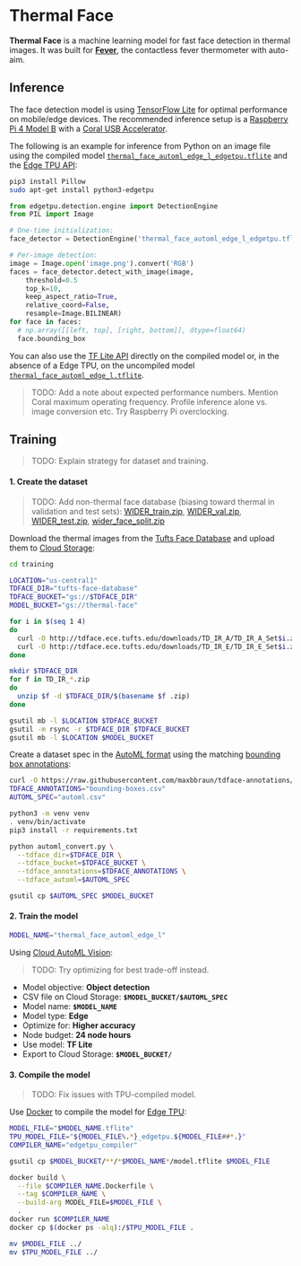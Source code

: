 # Thermal Face

**Thermal Face** is a machine learning model for fast face detection in thermal images. It was built for [**Fever**](https://github.com/maxbbraun/fever), the contactless fever thermometer with auto-aim.

## Inference

The face detection model is using [TensorFlow Lite](https://www.tensorflow.org/lite) for optimal performance on mobile/edge devices. The recommended inference setup is a [Raspberry Pi 4 Model B](https://www.raspberrypi.org/products/raspberry-pi-4-model-b/) with a [Coral USB Accelerator](https://coral.ai/docs/accelerator/get-started/).

The following is an example for inference from Python on an image file using the compiled model [`thermal_face_automl_edge_l_edgetpu.tflite`](thermal_face_automl_edge_l_edgetpu.tflite) and the [Edge TPU API](https://coral.ai/docs/edgetpu/api-intro/):

```bash
pip3 install Pillow
sudo apt-get install python3-edgetpu
```

```python
from edgetpu.detection.engine import DetectionEngine
from PIL import Image

# One-time initialization:
face_detector = DetectionEngine('thermal_face_automl_edge_l_edgetpu.tflite')

# Per-image detection:
image = Image.open('image.png').convert('RGB')
faces = face_detector.detect_with_image(image,
    threshold=0.5
    top_k=10,
    keep_aspect_ratio=True,
    relative_coord=False,
    resample=Image.BILINEAR)
for face in faces:
  # np.array([[left, top], [right, bottom]], dtype=float64)
  face.bounding_box
```

You can also use the [TF Lite API](https://www.tensorflow.org/lite/guide/python) directly on the compiled model or, in the absence of a Edge TPU, on the uncompiled model [`thermal_face_automl_edge_l.tflite`](thermal_face_automl_edge_l.tflite).

> TODO: Add a note about expected performance numbers. Mention Coral maximum operating frequency. Profile inference alone vs. image conversion etc. Try Raspberry Pi overclocking.

## Training

> TODO: Explain strategy for dataset and training.

#### 1. Create the dataset

> TODO: Add non-thermal face database (biasing toward thermal in validation and test sets): [WIDER_train.zip](https://drive.google.com/uc?export=download&id=0B6eKvaijfFUDQUUwd21EckhUbWs), [WIDER_val.zip](https://drive.google.com/uc?export=download&id=0B6eKvaijfFUDd3dIRmpvSk8tLUk), [WIDER_test.zip](https://drive.google.com/uc?export=download&id=0B6eKvaijfFUDbW4tdGpaYjgzZkU), [wider_face_split.zip](http://mmlab.ie.cuhk.edu.hk/projects/WIDERFace/support/bbx_annotation/wider_face_split.zip)

Download the thermal images from the [Tufts Face Database](http://tdface.ece.tufts.edu) and upload them to [Cloud Storage](https://cloud.google.com/storage/docs):

```bash
cd training

LOCATION="us-central1"
TDFACE_DIR="tufts-face-database"
TDFACE_BUCKET="gs://$TDFACE_DIR"
MODEL_BUCKET="gs://thermal-face"

for i in $(seq 1 4)
do
  curl -O http://tdface.ece.tufts.edu/downloads/TD_IR_A/TD_IR_A_Set$i.zip
  curl -O http://tdface.ece.tufts.edu/downloads/TD_IR_E/TD_IR_E_Set$i.zip
done

mkdir $TDFACE_DIR
for f in TD_IR_*.zip
do
  unzip $f -d $TDFACE_DIR/$(basename $f .zip)
done

gsutil mb -l $LOCATION $TDFACE_BUCKET
gsutil -m rsync -r $TDFACE_DIR $TDFACE_BUCKET
gsutil mb -l $LOCATION $MODEL_BUCKET
```

Create a dataset spec in the [AutoML format](https://cloud.google.com/vision/automl/object-detection/docs/csv-format) using the matching [bounding box annotations](https://github.com/maxbbraun/tdface-annotations):

```bash
curl -O https://raw.githubusercontent.com/maxbbraun/tdface-annotations/master/bounding-boxes.csv
TDFACE_ANNOTATIONS="bounding-boxes.csv"
AUTOML_SPEC="automl.csv"

python3 -m venv venv
. venv/bin/activate
pip3 install -r requirements.txt

python automl_convert.py \
  --tdface_dir=$TDFACE_DIR \
  --tdface_bucket=$TDFACE_BUCKET \
  --tdface_annotations=$TDFACE_ANNOTATIONS \
  --tdface_automl=$AUTOML_SPEC

gsutil cp $AUTOML_SPEC $MODEL_BUCKET
```

#### 2. Train the model

```bash
MODEL_NAME="thermal_face_automl_edge_l"
```

Using [Cloud AutoML Vision](https://cloud.google.com/vision/automl/object-detection/docs/edge-quickstart):

> TODO: Try optimizing for best trade-off instead.

 - Model objective: **Object detection**
 - CSV file on Cloud Storage: **`$MODEL_BUCKET/$AUTOML_SPEC`**
 - Model name: **`$MODEL_NAME`**
 - Model type: **Edge**
 - Optimize for: **Higher accuracy**
 - Node budget: **24 node hours**
 - Use model: **TF Lite**
 - Export to Cloud Storage: **`$MODEL_BUCKET/`**

#### 3. Compile the model

> TODO: Fix issues with TPU-compiled model.

Use [Docker](https://docs.docker.com) to compile the model for [Edge TPU](https://coral.ai/products/):

```bash
MODEL_FILE="$MODEL_NAME.tflite"
TPU_MODEL_FILE="${MODEL_FILE%.*}_edgetpu.${MODEL_FILE##*.}"
COMPILER_NAME="edgetpu_compiler"

gsutil cp $MODEL_BUCKET/**/*$MODEL_NAME*/model.tflite $MODEL_FILE

docker build \
  --file $COMPILER_NAME.Dockerfile \
  --tag $COMPILER_NAME \
  --build-arg MODEL_FILE=$MODEL_FILE \
  .
docker run $COMPILER_NAME
docker cp $(docker ps -alq):/$TPU_MODEL_FILE .

mv $MODEL_FILE ../
mv $TPU_MODEL_FILE ../
```
